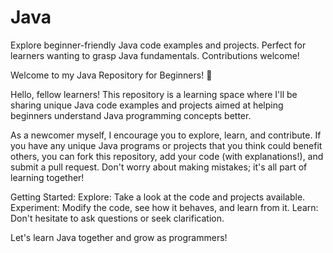 # Java
Explore beginner-friendly Java code examples and projects. Perfect for learners wanting to grasp Java fundamentals. Contributions welcome!

Welcome to my Java Repository for Beginners! 🌟

Hello, fellow learners! This repository is a learning space where I'll be sharing unique Java code examples and projects aimed at helping beginners understand Java programming concepts better.

As a newcomer myself, I encourage you to explore, learn, and contribute. If you have any unique Java programs or projects that you think could benefit others, you can fork this repository, add your code (with explanations!), and submit a pull request. Don't worry about making mistakes; it's all part of learning together!

Getting Started:
Explore: Take a look at the code and projects available.
Experiment: Modify the code, see how it behaves, and learn from it.
Learn: Don't hesitate to ask questions or seek clarification.

Let's learn Java together and grow as programmers!
